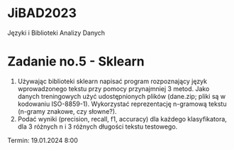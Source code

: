 # JiBAD2023
Języki i Biblioteki Analizy Danych

# Zadanie no.5 - Sklearn

1. Używając biblioteki sklearn napisać program rozpoznający język wprowadzonego tekstu przy pomocy przynajmniej 3 metod.
   Jako danych treningowych użyć udostępnionych plików (dane.zip; pliki są w kodowaniu ISO-8859-1).
   Wykorzystać reprezentację n-gramową tekstu (n-gramy znakowe, czy słowne?).
2. Podać wyniki (precision, recall, f1, accuracy) dla każdego klasyfikatora, dla 3 różnych n i 3 różnych długości tekstu
   testowego.

Termin: 19.01.2024 8:00